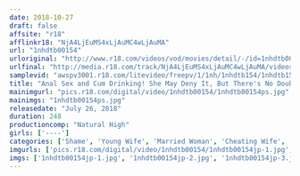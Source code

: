 ```yaml
---
date: 2018-10-27
draft: false
affsite: "r18"
afflinkr18: "NjA4LjEuMS4xLjAuMC4wLjAuMA"
url: "1nhdtb00154"
urloriginal: "http://www.r18.com/videos/vod/movies/detail/-/id=1nhdtb00154"
urlfinal: "http://media.r18.com/track/NjA4LjEuMS4xLjAuMC4wLjAuMA/videos/vod/movies/detail/-/id=1nhdtb00154"
samplevid: "awspv3001.r18.com/litevideo/freepv/1/1nh/1nhdtb154/1nhdtb154_dmb_w.mp4"
title: "Anal Sex and Cum Drinking! She May Deny It, But There's No Doubting This Slutty Housewife Loved Getting Fucked Spread Eagle As Punishment For Her Husband's Crime!"
mainimgurl: "pics.r18.com/digital/video/1nhdtb00154/1nhdtb00154ps.jpg"
mainimgs: "1nhdtb00154ps.jpg"
releasedate: "July 26, 2018"
duration: 248
productioncomp: "Natural High"
girls: ['----']
categories: ['Shame', 'Young Wife', 'Married Woman', 'Cheating Wife', 'Creampie', 'Hi-Def']
imgurls: ['pics.r18.com/digital/video/1nhdtb00154/1nhdtb00154jp-1.jpg', 'pics.r18.com/digital/video/1nhdtb00154/1nhdtb00154jp-2.jpg', 'pics.r18.com/digital/video/1nhdtb00154/1nhdtb00154jp-3.jpg', 'pics.r18.com/digital/video/1nhdtb00154/1nhdtb00154jp-4.jpg', 'pics.r18.com/digital/video/1nhdtb00154/1nhdtb00154jp-5.jpg', 'pics.r18.com/digital/video/1nhdtb00154/1nhdtb00154jp-6.jpg', 'pics.r18.com/digital/video/1nhdtb00154/1nhdtb00154jp-7.jpg', 'pics.r18.com/digital/video/1nhdtb00154/1nhdtb00154jp-8.jpg', 'pics.r18.com/digital/video/1nhdtb00154/1nhdtb00154jp-9.jpg', 'pics.r18.com/digital/video/1nhdtb00154/1nhdtb00154jp-10.jpg', 'pics.r18.com/digital/video/1nhdtb00154/1nhdtb00154jp-11.jpg', 'pics.r18.com/digital/video/1nhdtb00154/1nhdtb00154jp-12.jpg', 'pics.r18.com/digital/video/1nhdtb00154/1nhdtb00154jp-13.jpg', 'pics.r18.com/digital/video/1nhdtb00154/1nhdtb00154jp-14.jpg', 'pics.r18.com/digital/video/1nhdtb00154/1nhdtb00154jp-15.jpg', 'pics.r18.com/digital/video/1nhdtb00154/1nhdtb00154jp-16.jpg', 'pics.r18.com/digital/video/1nhdtb00154/1nhdtb00154jp-17.jpg', 'pics.r18.com/digital/video/1nhdtb00154/1nhdtb00154jp-18.jpg', 'pics.r18.com/digital/video/1nhdtb00154/1nhdtb00154jp-19.jpg', 'pics.r18.com/digital/video/1nhdtb00154/1nhdtb00154jp-20.jpg']
imgs: ['1nhdtb00154jp-1.jpg', '1nhdtb00154jp-2.jpg', '1nhdtb00154jp-3.jpg', '1nhdtb00154jp-4.jpg', '1nhdtb00154jp-5.jpg', '1nhdtb00154jp-6.jpg', '1nhdtb00154jp-7.jpg', '1nhdtb00154jp-8.jpg', '1nhdtb00154jp-9.jpg', '1nhdtb00154jp-10.jpg', '1nhdtb00154jp-11.jpg', '1nhdtb00154jp-12.jpg', '1nhdtb00154jp-13.jpg', '1nhdtb00154jp-14.jpg', '1nhdtb00154jp-15.jpg', '1nhdtb00154jp-16.jpg', '1nhdtb00154jp-17.jpg', '1nhdtb00154jp-18.jpg', '1nhdtb00154jp-19.jpg', '1nhdtb00154jp-20.jpg']
---
```

